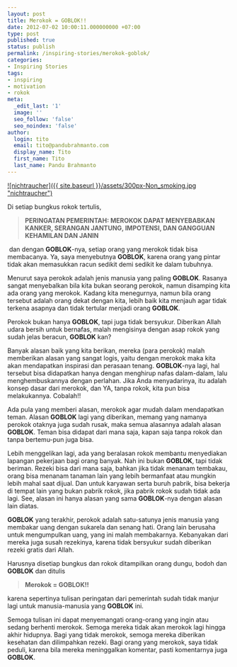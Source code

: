 ```yaml
---
layout: post
title: Merokok = GOBLOK!!
date: 2012-07-02 10:00:11.000000000 +07:00
type: post
published: true
status: publish
permalink: /inspiring-stories/merokok-goblok/
categories:
- Inspiring Stories
tags:
- inspiring
- motivation
- rokok
meta:
  _edit_last: '1'
  image: ''
  seo_follow: 'false'
  seo_noindex: 'false'
author:
  login: tito
  email: tito@pandubrahmanto.com
  display_name: Tito
  first_name: Tito
  last_name: Pandu Brahmanto
---
```

[![nichtraucher]({{ site.baseurl }}/assets/300px-Non_smoking.jpg "nichtraucher")](http://commons.wikipedia.org/wiki/File:Non_smoking.jpg)

Di setiap bungkus rokok tertulis,

> **PERINGATAN PEMERINTAH: MEROKOK DAPAT MENYEBABKAN KANKER, SERANGAN JANTUNG, IMPOTENSI, DAN GANGGUAN KEHAMILAN DAN JANIN**

 dan dengan **GOBLOK**-nya, setiap orang yang merokok tidak bisa membacanya. Ya, saya menyebutnya **GOBLOK**, karena orang yang pintar tidak akan memasukkan racun sedikit demi sedikit ke dalam tubuhnya.

Menurut saya perokok adalah jenis manusia yang paling **GOBLOK**. Rasanya sangat menyebalkan bila kita bukan seorang perokok, namun disamping kita ada orang yang merokok. Kadang kita menegurnya, namun bila orang tersebut adalah orang dekat dengan kita, lebih baik kita menjauh agar tidak terkena asapnya dan tidak tertular menjadi orang **GOBLOK**.

Perokok bukan hanya **GOBLOK**, tapi juga tidak bersyukur. Diberikan Allah udara bersih untuk bernafas, malah mengisinya dengan asap rokok yang sudah jelas beracun, **GOBLOK** kan?

Banyak alasan baik yang kita berikan, mereka (para perokok) malah memberikan alasan yang sangat logis, yaitu dengan merokok maka kita akan mendapatkan inspirasi dan perasaan tenang. **GOBLOK**-nya lagi, hal tersebut bisa didapatkan hanya dengan menghirup nafas dalam-dalam, lalu menghembuskannya dengan perlahan. Jika Anda menyadarinya, itu adalah konsep dasar dari merokok, dan YA, tanpa rokok, kita pun bisa melakukannya. Cobalah!!

Ada pula yang memberi alasan, merokok agar mudah dalam mendapatkan teman. Alasan **GOBLOK** lagi yang diberikan, memang yang namanya perokok otaknya juga sudah rusak, maka semua alasannya adalah alasan **GOBLOK**. Teman bisa didapat dari mana saja, kapan saja tanpa rokok dan tanpa bertemu-pun juga bisa.

Lebih menggelikan lagi, ada yang beralasan rokok membantu menyediakan lapangan pekerjaan bagi orang banyak. Nah ini bukan **GOBLOK**, tapi tidak beriman. Rezeki bisa dari mana saja, bahkan jika tidak menanam tembakau, orang bisa menanam tanaman lain yang lebih bermanfaat atau mungkin lebih mahal saat dijual. Dan untuk karyawan serta buruh pabrik, bisa bekerja di tempat lain yang bukan pabrik rokok, jika pabrik rokok sudah tidak ada lagi. See, alasan ini hanya alasan yang sama **GOBLOK**-nya dengan alasan lain diatas.

**GOBLOK** yang terakhir, perokok adalah satu-satunya jenis manusia yang membakar uang dengan sukarela dan senang hati. Orang lain berusaha untuk mengumpulkan uang, yang ini malah membakarnya. Kebanyakan dari mereka juga susah rezekinya, karena tidak bersyukur sudah diberikan rezeki gratis dari Allah.

Harusnya disetiap bungkus dan rokok ditampilkan orang dungu, bodoh dan **GOBLOK** dan ditulis

> **Merokok = GOBLOK!!**

karena sepertinya tulisan peringatan dari pemerintah sudah tidak manjur lagi untuk manusia-manusia yang **GOBLOK** ini.

Semoga tulisan ini dapat menyemangati orang-orang yang ingin atau sedang berhenti merokok. Semoga mereka tidak akan merokok lagi hingga akhir hidupnya. Bagi yang tidak merokok, semoga mereka diberikan kesehatan dan dilimpahkan rezeki. Bagi orang yang merokok, saya tidak peduli, karena bila mereka meninggalkan komentar, pasti komentarnya juga **GOBLOK**.
